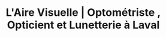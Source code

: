 ---
title: "L'Aire Visuelle | Optométriste , Opticient et Lunetterie à Laval"
titre: "Vos professionels de la vue au coeur de Laval"
description: "L'Aire Visuelle vous offre des prix compétitif et un service d'optométrie et de lunetterie imbattable dans la région de Laval"
image: 
i18nlanguage: fr
draft: false
designers:
  - id: "etnia"
    url: https://www.etniabarcelona.com/
    nom: Etnia Barcelona
  - id: "dior"
    nom: Dior
    url: https://www.dior.com/couture/en_int/womens-fashion/sunglasses
  - id: "ogreen"
    url: https://orgreenoptics.com/
    nom: Orgreen
  - id: "pro"
    url: http://www.prodesigndenmark.com/
    nom: Prodesign
  - id: "silhouette"
    url: http://www.silhouette.com/
    nom: Silhouette
  - id: "tom"
    url: http://www.tomford.com/eyewear/
    nom: Tom Ford
  - id: "bellinger"
    url: http://www.bellinger.dk/
    nom: Bellinger
  - id: "william"
    url: http://www.williammorris.co.uk/
    nom: William Morris
header:
  transparent: true
  dark: true
---